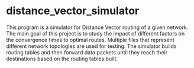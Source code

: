 # distance_vector_simulator
This program is a simulator for Distance Vector routing of a given network. The main goal of this project is to study the impact of different factors on the convergence times to optimal routes. Multiple files that represent different network topologies are used for testing. The simulator builds routing tables and then forward data packets until they reach their destinations based on the routing tables built.
